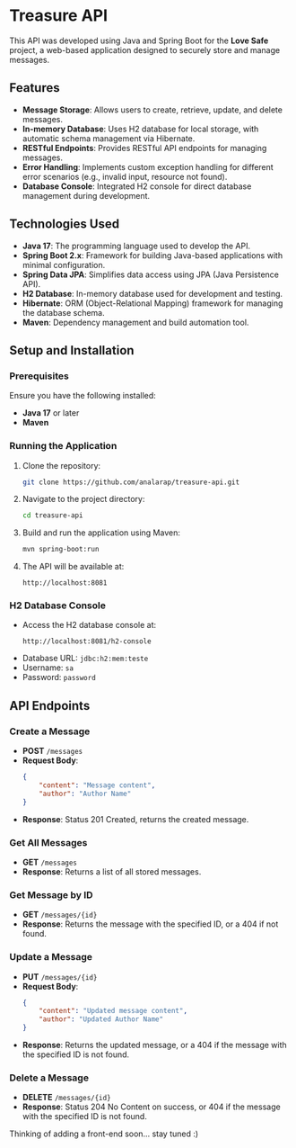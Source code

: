 # Treasure API

This API was developed using Java and Spring Boot for the **Love Safe** project, a web-based application designed to securely store and manage messages.

## Features

- **Message Storage**: Allows users to create, retrieve, update, and delete messages.
- **In-memory Database**: Uses H2 database for local storage, with automatic schema management via Hibernate.
- **RESTful Endpoints**: Provides RESTful API endpoints for managing messages.
- **Error Handling**: Implements custom exception handling for different error scenarios (e.g., invalid input, resource not found).
- **Database Console**: Integrated H2 console for direct database management during development.

## Technologies Used

- **Java 17**: The programming language used to develop the API.
- **Spring Boot 2.x**: Framework for building Java-based applications with minimal configuration.
- **Spring Data JPA**: Simplifies data access using JPA (Java Persistence API).
- **H2 Database**: In-memory database used for development and testing.
- **Hibernate**: ORM (Object-Relational Mapping) framework for managing the database schema.
- **Maven**: Dependency management and build automation tool.

## Setup and Installation

### Prerequisites

Ensure you have the following installed:

- **Java 17** or later
- **Maven**

### Running the Application

1. Clone the repository:
    ```bash
    git clone https://github.com/analarap/treasure-api.git
    ```

2. Navigate to the project directory:
    ```bash
    cd treasure-api
    ```

3. Build and run the application using Maven:
    ```bash
    mvn spring-boot:run
    ```

4. The API will be available at:
    ```
    http://localhost:8081
    ```

### H2 Database Console

- Access the H2 database console at:
    ```
    http://localhost:8081/h2-console
    ```
- Database URL: `jdbc:h2:mem:teste`
- Username: `sa`
- Password: `password`

## API Endpoints

### Create a Message
- **POST** `/messages`
- **Request Body**:
    ```json
    {
        "content": "Message content",
        "author": "Author Name"
    }
    ```
- **Response**: Status 201 Created, returns the created message.

### Get All Messages
- **GET** `/messages`
- **Response**: Returns a list of all stored messages.

### Get Message by ID
- **GET** `/messages/{id}`
- **Response**: Returns the message with the specified ID, or a 404 if not found.

### Update a Message
- **PUT** `/messages/{id}`
- **Request Body**:
    ```json
    {
        "content": "Updated message content",
        "author": "Updated Author Name"
    }
    ```
- **Response**: Returns the updated message, or a 404 if the message with the specified ID is not found.

### Delete a Message
- **DELETE** `/messages/{id}`
- **Response**: Status 204 No Content on success, or 404 if the message with the specified ID is not found.

Thinking of adding a front-end soon... stay tuned :)